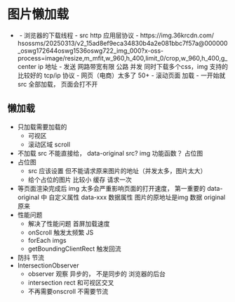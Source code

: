 # 图片懒加载

- <img src=""/>
  - 浏览器的下载线程
  - src http 应用层协议
  - https://img.36krcdn.com/
  hsossms/20250313/v2_15ad8ef9eca34830b4a2e081bbc7f57a@000000_oswg172644oswg1536oswg722_img_000?x-oss-process=image/resize,m_mfit,w_960,h_400,limit_0/crop,w_960,h_400,g_center
    ip 地址
  - 发送 网路带宽有限 公路
    并发 同时下载多个css，img 支持的比较好的
    tcp/ip 协议
  - 网页（电商）太多了 50+
  - 滚动页面 加载
  - 一开始就src 全部加载， 页面会打不开
## 懒加载
  - 只加载需要加载的
    - 可视区
    - 滚动区域 scroll
  - 不加载
    src 不能直接给， data-original
    src? img 功能函数？ 占位图
  - 占位图
    - src 应该设置 但不能请求原来图片的地址（并发太多，图片太大）
    - 给个占位的图片 比较小
      缓存 请求一次
- 等页面渲染完成后
  img 太多会严重影响页面的打开速度， 第一重要的
  data-original 中
  自定义属性 data-xxx 数据属性
  图片的原地址是img 数据
  original 原来
- 性能问题
  - 解决了性能问题 首屏加载速度
  - onScroll 触发太频繁 JS
  - forEach imgs
  - getBoundingClientRect 触发回流
- 防抖 节流
- IntersectionObserver
  - observer 观察 异步的， 不是同步的 浏览器的后台
  - intersection rect 和可视区交叉
  - 不再需要onscroll 不需要节流
